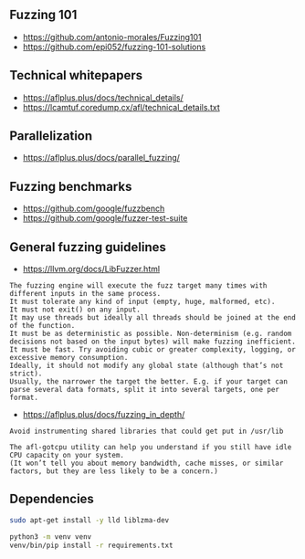 ## Fuzzing 101

- https://github.com/antonio-morales/Fuzzing101
- https://github.com/epi052/fuzzing-101-solutions

## Technical whitepapers

- https://aflplus.plus/docs/technical_details/
- https://lcamtuf.coredump.cx/afl/technical_details.txt

## Parallelization

- https://aflplus.plus/docs/parallel_fuzzing/

## Fuzzing benchmarks

- https://github.com/google/fuzzbench
- https://github.com/google/fuzzer-test-suite

## General fuzzing guidelines

- https://llvm.org/docs/LibFuzzer.html

```
The fuzzing engine will execute the fuzz target many times with different inputs in the same process.
It must tolerate any kind of input (empty, huge, malformed, etc).
It must not exit() on any input.
It may use threads but ideally all threads should be joined at the end of the function.
It must be as deterministic as possible. Non-determinism (e.g. random decisions not based on the input bytes) will make fuzzing inefficient.
It must be fast. Try avoiding cubic or greater complexity, logging, or excessive memory consumption.
Ideally, it should not modify any global state (although that’s not strict).
Usually, the narrower the target the better. E.g. if your target can parse several data formats, split it into several targets, one per format.
```

- https://aflplus.plus/docs/fuzzing_in_depth/

```
Avoid instrumenting shared libraries that could get put in /usr/lib
```

```
The afl-gotcpu utility can help you understand if you still have idle CPU capacity on your system.
(It won’t tell you about memory bandwidth, cache misses, or similar factors, but they are less likely to be a concern.)
```

## Dependencies

```bash
sudo apt-get install -y lld liblzma-dev

python3 -m venv venv
venv/bin/pip install -r requirements.txt
```